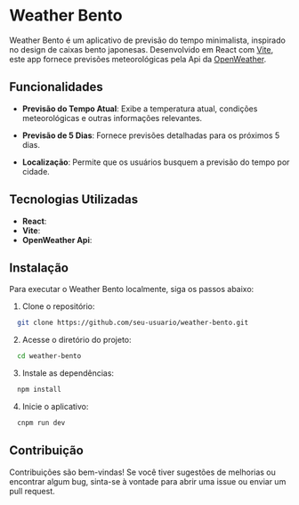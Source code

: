 # Weather Bento

Weather Bento é um aplicativo de previsão do tempo minimalista, inspirado no design de caixas bento japonesas. Desenvolvido em React com [Vite](https://vitejs.dev/ "Vite"), este app fornece previsões meteorológicas pela Api da [OpenWeather](https://openweathermap.org/api "OpenWeather").

## Funcionalidades

- **Previsão do Tempo Atual**: Exibe a temperatura atual, condições meteorológicas e outras informações relevantes.

- **Previsão de 5 Dias**: Fornece previsões detalhadas para os próximos 5 dias.

- **Localização**: Permite que os usuários busquem a previsão do tempo por cidade.

## Tecnologias Utilizadas

- **React**:
- **Vite**:
- **OpenWeather Api**:

## Instalação

Para executar o Weather Bento localmente, siga os passos abaixo:

1. Clone o repositório:

```bash
  git clone https://github.com/seu-usuario/weather-bento.git
```

2. Acesse o diretório do projeto:

```bash
  cd weather-bento
```

3. Instale as dependências:

```bash
  npm install
```

4. Inicie o aplicativo:

```bash
  cnpm run dev
```

## Contribuição

Contribuições são bem-vindas! Se você tiver sugestões de melhorias ou encontrar algum bug, sinta-se à vontade para abrir uma issue ou enviar um pull request.
